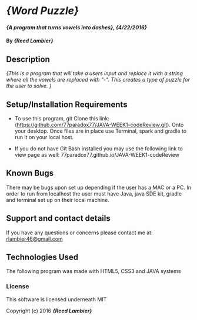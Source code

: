 # _{Word Puzzle}_

#### _{A program that turns vowels into dashes}, {4/22/2016}_

#### By _**{Reed Lambier}**_

## Description

_{This is a program that will take a users input and replace it with a string where all the vowels are replaced with "-". This creates a type of puzzle for the user to solve. }_

## Setup/Installation Requirements

* To use this program, git Clone this link: (https://github.com/77paradox77/JAVA-WEEK1-codeReview.git). Onto your desktop. Once files are in place use Terminal, spark and gradle to run it on your local host.

*  If you do not have Git Bash installed you may use the following link to view page as well: 77paradox77.github.io/JAVA-WEEK1-codeReview

## Known Bugs

There may be bugs upon set up depending if the user has a MAC or a PC. In order to run from localhost the user must have Java, java SDE kit, gradle and terminal set up on their local machine.

## Support and contact details

If you have any questions or concerns please contact me at: rlambier46@gmail.com

## Technologies Used

The following program was made with HTML5, CSS3 and JAVA systems

### License

This software is licensed underneath MIT

Copyright (c) 2016 **_{Reed Lambier}_**
